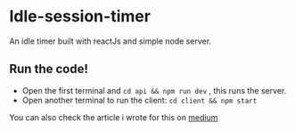 # Idle-session-timer

An idle timer built with reactJs and simple node server.

## Run the code!

- Open the first terminal and `cd api && npm run dev` , this runs the server.
- Open another terminal to run the client: `cd client && npm start`

You can also check the article i wrote for this on [medium](https://samador9.medium.com/building-an-auto-logout-session-timeout-with-react-using-hooks-e7804ef973ec)
